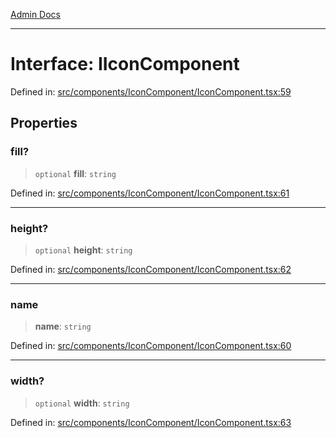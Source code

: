[Admin Docs](/)

***

# Interface: IIconComponent

Defined in: [src/components/IconComponent/IconComponent.tsx:59](https://github.com/PalisadoesFoundation/talawa-admin/blob/main/src/components/IconComponent/IconComponent.tsx#L59)

## Properties

### fill?

> `optional` **fill**: `string`

Defined in: [src/components/IconComponent/IconComponent.tsx:61](https://github.com/PalisadoesFoundation/talawa-admin/blob/main/src/components/IconComponent/IconComponent.tsx#L61)

***

### height?

> `optional` **height**: `string`

Defined in: [src/components/IconComponent/IconComponent.tsx:62](https://github.com/PalisadoesFoundation/talawa-admin/blob/main/src/components/IconComponent/IconComponent.tsx#L62)

***

### name

> **name**: `string`

Defined in: [src/components/IconComponent/IconComponent.tsx:60](https://github.com/PalisadoesFoundation/talawa-admin/blob/main/src/components/IconComponent/IconComponent.tsx#L60)

***

### width?

> `optional` **width**: `string`

Defined in: [src/components/IconComponent/IconComponent.tsx:63](https://github.com/PalisadoesFoundation/talawa-admin/blob/main/src/components/IconComponent/IconComponent.tsx#L63)
